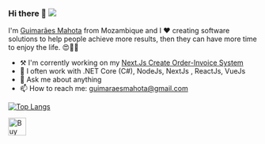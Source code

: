 ### Hi there 👋 ![](https://komarev.com/ghpvc/?username=gmahota&style=flat-square)

<!--
**gmahota/gmahota** is a ✨ _special_ ✨ repository because its `README.md` (this file) appears on your GitHub profile.

-->

I'm [Guimarães Mahota](https://profile.codersrank.io/user/gmahota) from Mozambique and I ❤ creating software solutions to help people achieve more results, then they can have more time to enjoy the life. 😍🧘🏿‍

- ⚒ I'm corrently working on my [Next.Js Create Order-Invoice System](https://github.com/gmahota/nextjs-invoice-order) 
- 🌱 I often work with .NET Core (C#), NodeJs, NextJs , ReactJs, VueJs
- 💬 Ask me about anything
- 📫 How to reach me: guimaraesmahota@gmail.com 



[![Top Langs](https://github-readme-stats.vercel.app/api/top-langs/?username=gmahota&layout=compact)](https://github.com/gmahota/github-readme-stats)

<a href='https://ko-fi.com/guimaraesmahota' target='_blank'><img height='36' style='border:0px;height:36px;' src='https://cdn.ko-fi.com/cdn/kofi2.png?v=2' border='0' alt='Buy Me a Coffee at ko-fi.com' /></a>


